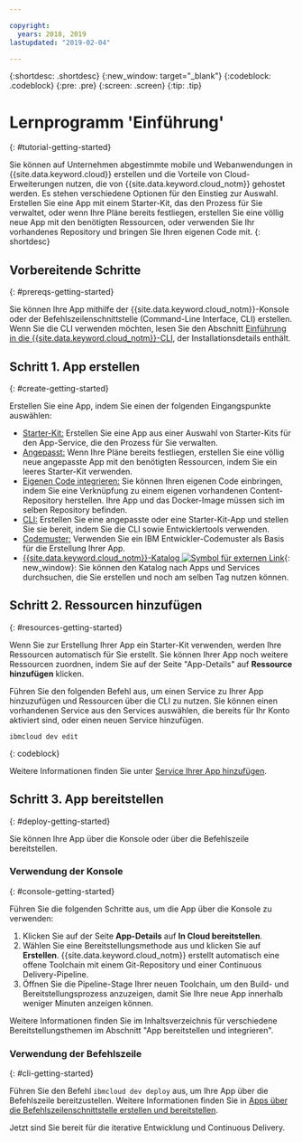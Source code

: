 ```yaml
---

copyright:
  years: 2018, 2019
lastupdated: "2019-02-04"

---
```


{:shortdesc: .shortdesc}
{:new_window: target="_blank"}
{:codeblock: .codeblock}
{:pre: .pre}
{:screen: .screen}
{:tip: .tip}

# Lernprogramm 'Einführung'
{: #tutorial-getting-started}

Sie können auf Unternehmen abgestimmte mobile und Webanwendungen in {{site.data.keyword.cloud}} erstellen und die Vorteile von Cloud-Erweiterungen nutzen, die von {{site.data.keyword.cloud_notm}} gehostet werden. Es stehen verschiedene Optionen für den Einstieg zur Auswahl. Erstellen Sie eine App mit einem Starter-Kit, das den Prozess für Sie verwaltet, oder wenn Ihre Pläne bereits festliegen, erstellen Sie eine völlig neue App mit den benötigten Ressourcen, oder verwenden Sie Ihr vorhandenes Repository und bringen Sie Ihren eigenen Code mit.
{: shortdesc}

## Vorbereitende Schritte
{: #prereqs-getting-started}

Sie können Ihre App mithilfe der {{site.data.keyword.cloud_notm}}-Konsole oder der Befehlszeilenschnittstelle (Command-Line Interface, CLI) erstellen. Wenn Sie die CLI verwenden möchten, lesen Sie den Abschnitt [Einführung in die {{site.data.keyword.cloud_notm}}-CLI](/docs/cli/index.html), der Installationsdetails enthält.

## Schritt 1. App erstellen
{: #create-getting-started}

Erstellen Sie eine App, indem Sie einen der folgenden Eingangspunkte auswählen:
* [Starter-Kit:](/docs/apps/tutorials/tutorial_starter-kit.html#tutorial-starterkit) Erstellen Sie eine App aus einer Auswahl von Starter-Kits für den App-Service, die den Prozess für Sie verwalten.
* [Angepasst:](/docs/apps/tutorials/tutorial_scratch.html#tutorial-scratch) Wenn Ihre Pläne bereits festliegen, erstellen Sie eine völlig neue angepasste App mit den benötigten Ressourcen, indem Sie ein leeres Starter-Kit verwenden.
* [Eigenen Code integrieren:](/docs/apps/tutorials/tutorial_byoc.html#tutorial-byoc) Sie können Ihren eigenen Code einbringen, indem Sie eine Verknüpfung zu einem eigenen vorhandenen Content-Repository herstellen. Ihre App und das Docker-Image müssen sich im selben Repository befinden.
* [CLI:](/docs/apps/create-deploy-cli.html#create-deploy-app-cli) Erstellen Sie eine angepasste oder eine Starter-Kit-App und stellen Sie sie bereit, indem Sie die CLI sowie Entwicklertools verwenden.
* [Codemuster:](/docs/apps/tutorials/tutorial_code-pattern.html#tutorial-codepattern) Verwenden Sie ein IBM Entwickler-Codemuster als Basis für die Erstellung Ihrer App.
* [{{site.data.keyword.cloud_notm}}-Katalog ![Symbol für externen Link](../icons/launch-glyph.svg "Symbol für externen Link")](https://cloud.ibm.com/catalog){: new_window}: Sie können den Katalog nach Apps und Services durchsuchen, die Sie erstellen und noch am selben Tag nutzen können.

## Schritt 2. Ressourcen hinzufügen
{: #resources-getting-started}

Wenn Sie zur Erstellung Ihrer App ein Starter-Kit verwenden, werden Ihre Ressourcen automatisch für Sie erstellt. Sie können Ihrer App noch weitere Ressourcen zuordnen, indem Sie auf der Seite "App-Details" auf **Ressource hinzufügen** klicken.

Führen Sie den folgenden Befehl aus, um einen Service zu Ihrer App hinzuzufügen und Ressourcen über die CLI zu nutzen. Sie können einen vorhandenen Service aus den Services auswählen, die bereits für Ihr Konto aktiviert sind, oder einen neuen Service hinzufügen. 
```
ibmcloud dev edit
```
{: codeblock}

Weitere Informationen finden Sie unter [Service Ihrer App hinzufügen](/docs/apps/reqnsi.html#add-resource).

## Schritt 3. App bereitstellen
{: #deploy-getting-started}

Sie können Ihre App über die Konsole oder über die Befehlszeile bereitstellen.

### Verwendung der Konsole
{: #console-getting-started}

Führen Sie die folgenden Schritte aus, um die App über die Konsole zu verwenden:

1. Klicken Sie auf der Seite **App-Details** auf **In Cloud bereitstellen**.
2. Wählen Sie eine Bereitstellungsmethode aus und klicken Sie auf **Erstellen**. {{site.data.keyword.cloud_notm}} erstellt automatisch eine offene Toolchain mit einem Git-Repository und einer Continuous Delivery-Pipeline.
3. Öffnen Sie die Pipeline-Stage Ihrer neuen Toolchain, um den Build- und Bereitstellungsprozess anzuzeigen, damit Sie Ihre neue App innerhalb weniger Minuten anzeigen können.

Weitere Informationen finden Sie im Inhaltsverzeichnis für verschiedene Bereitstellungsthemen im Abschnitt "App bereitstellen und integrieren".

### Verwendung der Befehlszeile
{: #cli-getting-started}

Führen Sie den Befehl `ibmcloud dev deploy` aus, um Ihre App über die Befehlszeile bereitzustellen. Weitere Informationen finden Sie in [Apps über die Befehlszeilenschnittstelle erstellen und bereitstellen](/docs/apps/create-deploy-cli.html#create-deploy-app-cli).

Jetzt sind Sie bereit für die iterative Entwicklung und Continuous Delivery.
